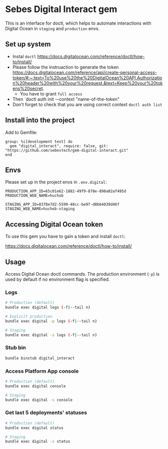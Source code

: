 # Sebes Digital Interact gem

This is an interface for doctl, which helps to automate interactions with Digital Ocean in `staging` and `production` envs.

## Set up system

- Instal `doctl` https://docs.digitalocean.com/reference/doctl/how-to/install/
- Please follow the instruaction to generate the token https://docs.digitalocean.com/reference/api/create-personal-access-token/#:~:text=To%20use%20the%20DigitalOcean%20API,Authorization%20header%20with%20your%20request.&text=Keep%20your%20tokens%20secret.
  - You have to grant `full access`
- Then `doctl auth init --context "name-of-the-token"
- Don't forget to check that you are using correct context `doctl auth list`

## Install into the project
Add to Gemfile:
```
group: %i[development test] do
  gem "digital_interact", require: false, git: "https://github.com/sebestech/gem-digital-interact.git"
end
```

## Envs

Please set up in the project envs in `.env.digital`:
```
PRODUCTION_APP_ID=65c01e62-1882-49f9-878e-890a02af495d
PRODUCTION_WEB_NAME=huchob

STAGING_APP_ID=8378e7d2-5599-48cc-be97-d8b64039d46f
STAGING_WEB_NAME=huchob-staging
```


## Accessing Digital Ocean token

To use this gem you have to gain a token and install `doctl`:

https://docs.digitalocean.com/reference/doctl/how-to/install/


## Usage

Access Digital Ocean doctl commands. The production environment (`-p`) is used by default if no environment flag is specified.

### Logs
```bash
# Production (default)
bundle exec digital logs (-f|--tail n)

# Explicit production
bundle exec digital -p logs (-f|--tail n)

# Staging
bundle exec digital -s logs (-f|--tail n)
```

### Stub bin

```bash
bundle binstub digital_interact
```

### Access Platform App console
```bash
# Production (default)
bundle exec digital console

# Staging
bundle exec digital -s console
```

### Get last 5 deployments' statuses
```bash
# Production (default)
bundle exec digital status

# Staging
bundle exec digital -s status
```
